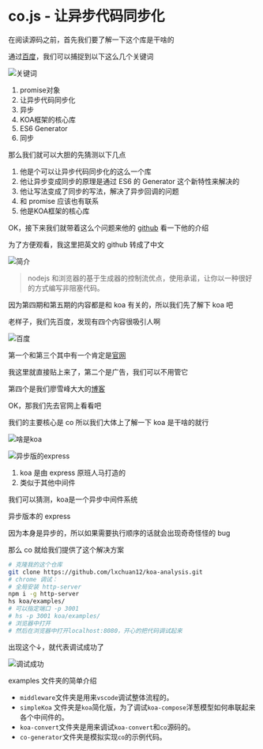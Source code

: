 # co.js - 让异步代码同步化
在阅读源码之前，首先我们要了解一下这个库是干啥的

通过[百度](https://www.baidu.com/s?ie=utf-8&f=8&rsv_bp=1&tn=baidu&wd=co.js&oq=cojs&rsv_pq=f9486df7000c8aee&rsv_t=b426DY1HEwDoDkGG334uAs8aSkbAy9txsYVgRx7ryoUclQ9wk6b90fm4oXM&rqlang=cn&rsv_enter=1&rsv_dl=tb&rsv_sug3=2&rsv_sug1=2&rsv_sug7=100&rsv_n=2&rsv_sug2=0&rsv_btype=t&inputT=950&rsv_sug4=22110)，我们可以捕捉到以下这么几个关键词

![关键词](https://cdn.jsdelivr.net/gh/Vixcity/FigureBed/img/202109151512508.jpg)

1. promise对象
2. 让异步代码同步化
3. 异步
4. KOA框架的核心库
5. ES6 Generator
6. 同步

那么我们就可以大胆的先猜测以下几点

1. 他是个可以让异步代码同步化的这么一个库
2. 他让异步变成同步的原理是通过 ES6 的 Generator 这个新特性来解决的
3. 他让写法变成了同步的写法，解决了异步回调的问题
4. 和 promise 应该也有联系
5. 他是KOA框架的核心库

OK，接下来我们就带着这么个问题来他的 [github](https://github.com/tj/co) 看一下他的介绍

为了方便观看，我这里把英文的 github 转成了中文

![简介](https://cdn.jsdelivr.net/gh/Vixcity/FigureBed/img/202109151528440.jpg)

> nodejs 和浏览器的基于生成器的控制流优点，使用承诺，让你以一种很好的方式编写非阻塞代码。

因为第四期和第五期的内容都是和 koa 有关的，所以我们先了解下 koa 吧

老样子，我们先百度，发现有四个内容很吸引人啊

![百度](https://cdn.jsdelivr.net/gh/Vixcity/FigureBed/img/202109151539372.jpg)

第一个和第三个其中有一个肯定是[官网](https://www.koajs.com.cn/)

我这里就直接贴上来了，第二个是广告，我们可以不用管它

第四个是我们廖雪峰大大的[博客](https://www.liaoxuefeng.com/wiki/1022910821149312/1099752344192192)

OK，那我们先去官网上看看吧

我们的主要核心是 co 所以我们大体上了解一下 koa 是干啥的就行

![啥是koa](https://cdn.jsdelivr.net/gh/Vixcity/FigureBed/img/202109151551746.jpg)

![异步版的express](https://cdn.jsdelivr.net/gh/Vixcity/FigureBed/img/202109151552116.jpg)

1. koa 是由 express 原班人马打造的
2. 类似于其他中间件

我们可以猜测，koa是一个异步中间件系统

异步版本的 express

因为本身是异步的，所以如果需要执行顺序的话就会出现奇奇怪怪的 bug

那么 co 就给我们提供了这个解决方案

```bash
# 克隆我的这个仓库
git clone https://github.com/lxchuan12/koa-analysis.git
# chrome 调试：
# 全局安装 http-server
npm i -g http-server  
hs koa/examples/  
# 可以指定端口 -p 3001  
# hs -p 3001 koa/examples/  
# 浏览器中打开  
# 然后在浏览器中打开localhost:8080，开心的把代码调试起来
```
出现这个↓，就代表调试成功了

![调试成功](https://cdn.jsdelivr.net/gh/Vixcity/FigureBed/img/202109151617685.jpg)

examples 文件夹的简单介绍

-   `middleware`文件夹是用来`vscode`调试整体流程的。  
-   `simpleKoa` 文件夹是`koa`简化版，为了调试`koa-compose`洋葱模型如何串联起来各个中间件的。  
-   `koa-convert`文件夹是用来调试`koa-convert`和`co`源码的。  
-   `co-generator`文件夹是模拟实现`co`的示例代码。
